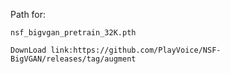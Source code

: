 Path for:

    nsf_bigvgan_pretrain_32K.pth

    DownLoad link:https://github.com/PlayVoice/NSF-BigVGAN/releases/tag/augment
